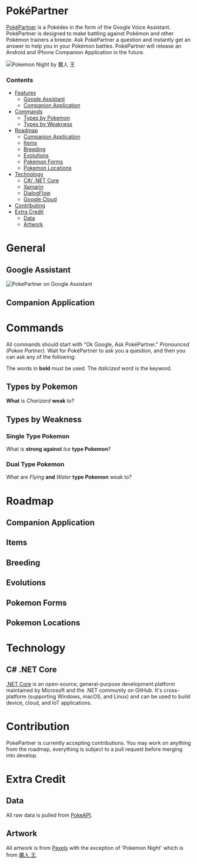 # PokéPartner
[PokéPartner](https://www.pokepartner.co/) is a Pokédex in the form of the Google Voice Assistant. PokéPartner is designed to make battling against Pokémon and other Pokémon trainers a breeze. Ask PokéPartner a question and instantly get an answer to help you in your Pokémon battles. PokéPartner will release an Android and iPhone Companion Application in the future.

![Pokemon Night by 魔人 王](https://storage.googleapis.com/www.pokepartner.co/pokemon-night.jpg)

### Contents
* [Features](#)  
  * [Google Assistant](#)  
  * [Companion Application](#)  
* [Commands](#)  
  * [Types by Pokemon](#)
  * [Types by Weakness](#)
* [Roadmap](#)
  * [Companion Application](#)
  * [Items](#)
  * [Breeding](#)
  * [Evolutions](#)
  * [Pokemon Forms](#)
  * [Pokemon Locations](#)
* [Technology](#)
  * [C#/ .NET Core](#)
  * [Xamarin](#)
  * [DialogFlow](#)
  * [Google Cloud](#)
* [Contributing](#)
* [Extra Credit](#)
  * [Data](#)
  * [Artwork](#)

# General
## Google Assistant
![PokePartner on Google Assistant](https://storage.googleapis.com/www.pokepartner.co/preview.gif)  


## Companion Application

# Commands
All commands should start with "Ok Google, Ask PokéPartner." *Pronounced (Pokee Partner)*. Wait for PokéPartner to ask you a question, and then you can ask any of the following:  

The words in **bold** must be used. The *italicized* word is the keyword.

## Types by Pokemon
**What** is *Charizard* **weak** to?

## Types by Weakness
### Single Type Pokemon
What is **strong against** *Ice* **type Pokemon**?  

### Dual Type Pokemon
What are *Flying* **and** *Water* **type Pokemon** weak to?

# Roadmap
## Companion Application
## Items
## Breeding
## Evolutions
## Pokemon Forms
## Pokemon Locations

# Technology
## C# .NET Core  
[.NET Core](https://dotnet.microsoft.com/download) is an open-source, general-purpose development platform maintained by Microsoft and the .NET community on GitHub. It's cross-platform (supporting Windows, macOS, and Linux) and can be used to build device, cloud, and IoT applications. 

# Contribution
PokePartner is currently accepting contributions. You may work on anything from the roadmap, everything is subject to a pull request before merging into develop. 

# Extra Credit
## Data
All raw data is pulled from [PokeAPI](https://pokeapi.co).

## Artwork
All artwork is from [Pexels](https://pexels.com) with the exception of 'Pokemon Night' which is from [魔人 王](https://www.artstation.com/joker-sheep).

